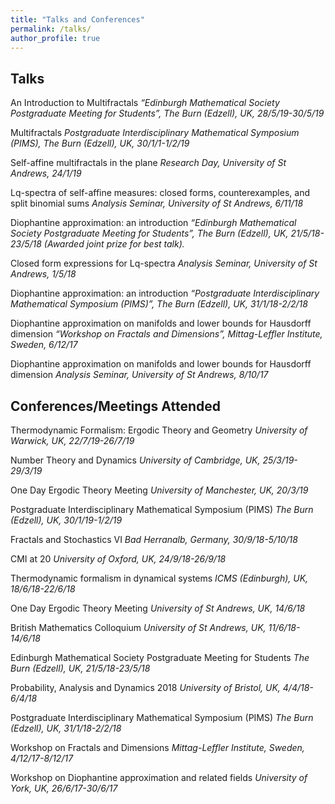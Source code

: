 ```yaml
---
title: "Talks and Conferences"
permalink: /talks/
author_profile: true
---
```


## Talks

An Introduction to Multifractals
*“Edinburgh Mathematical Society Postgraduate Meeting for Students”, The Burn (Edzell), UK, 28/5/19-30/5/19*

Multifractals
*Postgraduate Interdisciplinary Mathematical Symposium (PIMS), The Burn (Edzell), UK, 30/1/1-1/2/19* 

Self-affine multifractals in the plane
*Research Day, University of St Andrews, 24/1/19*

Lq-spectra of self-affine measures: closed forms, counterexamples, and split binomial sums
*Analysis Seminar, University of St Andrews, 6/11/18*

Diophantine approximation: an introduction 
*“Edinburgh Mathematical Society Postgraduate Meeting for Students”, The Burn (Edzell), UK, 21/5/18-23/5/18 (Awarded joint prize for best talk).*

Closed form expressions for Lq-spectra
*Analysis Seminar, University of St Andrews, 1/5/18*

Diophantine approximation: an introduction
*“Postgraduate Interdisciplinary Mathematical Symposium (PIMS)”, The Burn (Edzell), UK, 31/1/18-2/2/18* 

Diophantine approximation on manifolds and lower bounds for Hausdorff dimension
*“Workshop on Fractals and Dimensions”, Mittag-Leffler Institute, Sweden, 6/12/17*

Diophantine approximation on manifolds and lower bounds for Hausdorff dimension 
*Analysis Seminar, University of St Andrews, 8/10/17*

## Conferences/Meetings Attended

Thermodynamic Formalism: Ergodic Theory and Geometry
*University of Warwick, UK, 22/7/19-26/7/19*

Number Theory and Dynamics 
*University of Cambridge, UK, 25/3/19-29/3/19*

One Day Ergodic Theory Meeting
*University of Manchester, UK, 20/3/19*

Postgraduate Interdisciplinary Mathematical Symposium (PIMS) 
*The Burn (Edzell), UK, 30/1/19-1/2/19* 

Fractals and Stochastics VI 
*Bad Herranalb, Germany, 30/9/18-5/10/18*

CMI at 20 
*University of Oxford, UK, 24/9/18-26/9/18*

Thermodynamic formalism in dynamical systems
*ICMS (Edinburgh), UK, 18/6/18-22/6/18*

One Day Ergodic Theory Meeting
*University of St Andrews, UK, 14/6/18*

British Mathematics Colloquium 
*University of St Andrews, UK, 11/6/18-14/6/18*

Edinburgh Mathematical Society Postgraduate Meeting for Students 
*The Burn (Edzell), UK, 21/5/18-23/5/18*

Probability, Analysis and Dynamics 2018 
*University of Bristol, UK, 4/4/18-6/4/18*

Postgraduate Interdisciplinary Mathematical Symposium (PIMS) 
*The Burn (Edzell), UK, 31/1/18-2/2/18* 

Workshop on Fractals and Dimensions 
*Mittag-Leffler Institute, Sweden, 4/12/17-8/12/17*

Workshop on Diophantine approximation and related fields 
*University of York, UK, 26/6/17-30/6/17*








